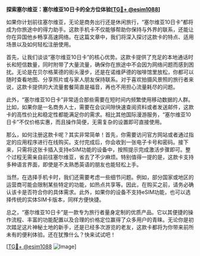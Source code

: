 **探索塞尔维亚：塞尔维亚10日卡的全方位体验[[TG💪+ @esim1088](https://t.me/s/esim1088)]**

如果你计划前往塞尔维亚，无论是商务出行还是休闲旅行，“塞尔维亚10日卡”都将成为你旅途中的得力助手。这款手机卡不仅能够帮助你保持与外界的联系，还能让你在异国他乡畅享高速网络。在这篇文章中，我们将深入探讨这款卡的特点、适用场景以及如何轻松注册使用。

首先，让我们谈谈“塞尔维亚10日卡”的核心优势。这款卡提供了充足的本地通话时长和短信数量，同时附带了大量流量，确保你在旅途中不会因为网络问题而感到困扰。无论是在贝尔格莱德的街头漫步，还是在诺维萨德的咖啡馆里放松，你都可以随时查看地图、分享照片或与家人朋友保持联系。对于喜欢拍摄风景照的旅行者来说，这款卡提供的大流量套餐简直是福音，再也不用担心流量耗尽的问题。

此外，“塞尔维亚10日卡”非常适合那些需要在短时间内频繁使用移动数据的人群。比如，如果你是一名商务人士，需要在会议间隙快速查阅资料或者发送邮件，这款卡的高性价比和稳定性都能满足你的需求。相比其他国际漫游服务，“塞尔维亚10日卡”不仅价格实惠，而且操作简便，无需复杂的设置即可直接使用。

那么，如何注册这款卡呢？其实非常简单！首先，你需要访问官方网站或者通过指定的应用程序进行在线购买。支付完成后，你会收到一张电子卡号和密码。接下来，只需将这张卡插入支持eSIM功能的设备中，按照提示完成激活步骤即可。整个过程无需亲自前往塞尔维亚，省去了不少麻烦。特别值得一提的是，这款卡支持多种语言界面，即使是不太熟悉英语的朋友也能轻松上手。

当然，在选择手机卡时，我们还需要考虑一些细节问题。例如，部分国家或地区的运营商可能会限制某些特定的功能，如热点共享等。因此，在购买之前，请务必确认该卡是否符合你的具体需求。此外，如果你的设备不支持eSIM功能，也可以选择传统的实体SIM卡版本，同样方便快捷。

总之，“塞尔维亚10日卡”是一款专为旅行者量身定制的优质产品。它以其便捷的操作流程、丰富的功能配置以及合理的价格定位赢得了众多用户的青睐。无论你是初次踏足这片神秘土地的新手，还是已经多次游览的老友，这款卡都将为你带来前所未有的便利体验。还在犹豫什么？快来试试吧！

[[TG💪+ @esim1088](https://t.me/s/esim1088) ![Image](https://i.postimg.cc/4NQfJmqS/Snipaste-2025-05-13-00-14-12.png)]